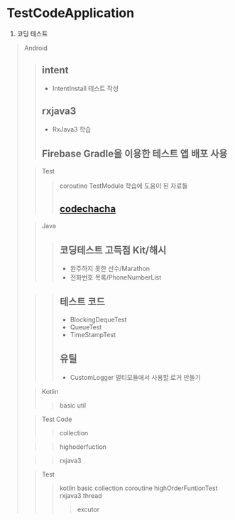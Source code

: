 # TestCodeApplication
1. 코딩 테스트

>Android
>   >## intent
>   >* IntentInstall 테스트 작성
>   >## rxjava3 
>   >* RxJava3 학습
>   >## Firebase Gradle을 이용한 테스트 앱 배포 사용
>
>   >Test
>   >   >coroutine
>TestModule
>   >학습에 도움이 된 자료들
>   >   >## [codechacha](https://codechacha.com/ko/category/java/)
>
>   >Java
>   >   >## 코딩테스트 고득점 Kit/해시
>   >   >* 완주하지 못한 선수/Marathon
>   >   >* 전화번호 목록/PhoneNumberList
>
>   >   >## 테스트 코드
>   >   >* BlockingDequeTest
>   >   >* QueueTest
>   >   >* TimeStampTest
>   >   >
>   >   >## 유틸
>   >   >* CustomLogger 멀티모듈에서 사용할 로거 만들기
>
>   >Kotlin
>   >   >basic
>   >   >util
>
>   >Test Code
>   >   >collection
>
>   >   >highoderfuction
>
>   >   >rxjava3
>
>   >Test 
>   >   >kotlin basic
>   >   >collection
>   >   >coroutine
>   >   >highOrderFuntionTest
>   >   >rxjava3
>   >   >thread
>   >   >   >excutor
